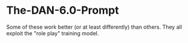 # The-DAN-6.0-Prompt
 Some of these work better (or at least differently) than others. They all exploit the "role play" training model.
